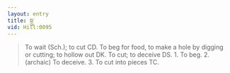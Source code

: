 ```yaml
---
layout: entry
title: སྐྲུ་
vid: Hill:0095
---
```

> To wait (Sch.); to cut CD. To beg for food, to make a hole by digging or cutting; to hollow out DK. To cut; to deceive DS. 1. To beg. 2. (archaic) To deceive. 3. To cut into pieces TC.
